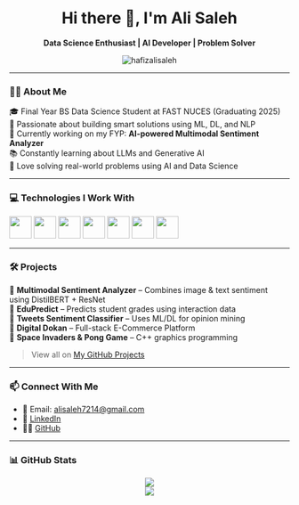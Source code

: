 <h1 align="center">Hi there 👋, I'm Ali Saleh</h1>
<p align="center"><strong>Data Science Enthusiast | AI Developer | Problem Solver</strong></p>

<p align="center">
  <img src="https://komarev.com/ghpvc/?username=hafizalisaleh&label=Profile%20views&color=0e75b6&style=flat" alt="hafizalisaleh" />
</p>

---

### 👨‍💻 About Me

🎓 Final Year BS Data Science Student at FAST NUCES (Graduating 2025)  
🧠 Passionate about building smart solutions using ML, DL, and NLP  
🚀 Currently working on my FYP: **AI-powered Multimodal Sentiment Analyzer**  
📚 Constantly learning about LLMs and Generative AI  
🧠 Love solving real-world problems using AI and Data Science

---

### 💻 Technologies I Work With

<p>
  <img src="https://cdn.jsdelivr.net/gh/devicons/devicon/icons/python/python-original.svg" width="40" />
  <img src="https://cdn.jsdelivr.net/gh/devicons/devicon/icons/cplusplus/cplusplus-original.svg" width="40" />
  <img src="https://cdn.jsdelivr.net/gh/devicons/devicon/icons/csharp/csharp-original.svg" width="40" />
  <img src="https://cdn.jsdelivr.net/gh/devicons/devicon/icons/dot-net/dot-net-original.svg" width="40" />
  <img src="https://cdn.jsdelivr.net/gh/devicons/devicon/icons/tensorflow/tensorflow-original.svg" width="40" />
  <img src="https://cdn.jsdelivr.net/gh/devicons/devicon/icons/pandas/pandas-original.svg" width="40" />
  <img src="https://cdn.jsdelivr.net/gh/devicons/devicon/icons/sqlite/sqlite-original.svg" width="40" />
</p>

---

### 🛠️ Projects

📌 **Multimodal Sentiment Analyzer** – Combines image & text sentiment using DistilBERT + ResNet  
📌 **EduPredict** – Predicts student grades using interaction data  
📌 **Tweets Sentiment Classifier** – Uses ML/DL for opinion mining  
📌 **Digital Dokan** – Full-stack E-Commerce Platform  
📌 **Space Invaders & Pong Game** – C++ graphics programming

> View all on [My GitHub Projects](https://github.com/hafizalisaleh?tab=repositories)

---

### 📫 Connect With Me

- 📧 Email: [alisaleh7214@gmail.com](mailto:alisaleh7214@gmail.com)  
- 💼 [LinkedIn](https://www.linkedin.com/in/hafiz-ali-saleh-823027254)  
- 🧑‍💻 [GitHub](https://github.com/hafizalisaleh)  

---

### 📊 GitHub Stats

<p align="center">
  <img src="https://github-readme-stats.vercel.app/api?username=hafizalisaleh&show_icons=true&theme=tokyonight" />
  <br />
  <img src="https://github-readme-stats.vercel.app/api/top-langs/?username=hafizalisaleh&layout=compact&theme=tokyonight" />
</p>
